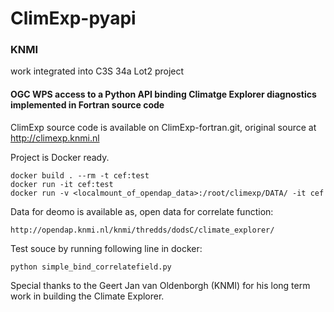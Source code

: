# ClimExp-pyapi

### KNMI
work integrated into C3S 34a Lot2 project

#### OGC WPS access to a Python API binding Climatge Explorer diagnostics implemented in Fortran source code

ClimExp source code is available on ClimExp-fortran.git, original source at http://climexp.knmi.nl

Project is Docker ready.
```
docker build . --rm -t cef:test
docker run -it cef:test
docker run -v <localmount_of_opendap_data>:/root/climexp/DATA/ -it cef
```

Data for deomo is available as, open data for correlate function:
```
http://opendap.knmi.nl/knmi/thredds/dodsC/climate_explorer/
```

Test souce by running following line in docker:
```
python simple_bind_correlatefield.py
```

Special thanks to the Geert Jan van Oldenborgh (KNMI) for his long term work in building the Climate Explorer.
